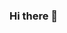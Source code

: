 ### Hi there 👋

<!--
**Soloparame/Soloparame** is a ✨ _special_ ✨ repository because its `README.md` (this file) appears on your GitHub profile.

Here are some ideas to get you started:

- 🔭 I’m currently working on Fullstack development including frontend and Backend
- 🌱 I’m currently learning Software Engineering at BahirDar University
- 💬 Ask me about anything related to wesite development
- 📫 How to reach me: You can contact me throug this github account and my email yihenewrebika@gmail.com
-->
